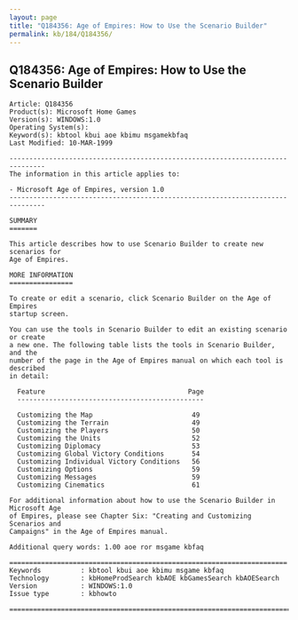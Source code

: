 ```yaml
---
layout: page
title: "Q184356: Age of Empires: How to Use the Scenario Builder"
permalink: kb/184/Q184356/
---
```


## Q184356: Age of Empires: How to Use the Scenario Builder

	Article: Q184356
	Product(s): Microsoft Home Games
	Version(s): WINDOWS:1.0
	Operating System(s): 
	Keyword(s): kbtool kbui aoe kbimu msgamekbfaq
	Last Modified: 10-MAR-1999
	
	-------------------------------------------------------------------------------
	The information in this article applies to:
	
	- Microsoft Age of Empires, version 1.0 
	-------------------------------------------------------------------------------
	
	SUMMARY
	=======
	
	This article describes how to use Scenario Builder to create new scenarios for
	Age of Empires.
	
	MORE INFORMATION
	================
	
	To create or edit a scenario, click Scenario Builder on the Age of Empires
	startup screen.
	
	You can use the tools in Scenario Builder to edit an existing scenario or create
	a new one. The following table lists the tools in Scenario Builder, and the
	number of the page in the Age of Empires manual on which each tool is described
	in detail:
	
	  Feature                                    Page
	  -----------------------------------------------
	
	  Customizing the Map                         49
	  Customizing the Terrain                     49
	  Customizing the Players                     50
	  Customizing the Units                       52
	  Customizing Diplomacy                       53
	  Customizing Global Victory Conditions       54
	  Customizing Individual Victory Conditions   56
	  Customizing Options                         59
	  Customizing Messages                        59
	  Customizing Cinematics                      61
	
	For additional information about how to use the Scenario Builder in Microsoft Age
	of Empires, please see Chapter Six: "Creating and Customizing Scenarios and
	Campaigns" in the Age of Empires manual.
	
	Additional query words: 1.00 aoe ror msgame kbfaq
	
	======================================================================
	Keywords          : kbtool kbui aoe kbimu msgame kbfaq
	Technology        : kbHomeProdSearch kbAOE kbGamesSearch kbAOESearch
	Version           : WINDOWS:1.0
	Issue type        : kbhowto
	
	=============================================================================
	
